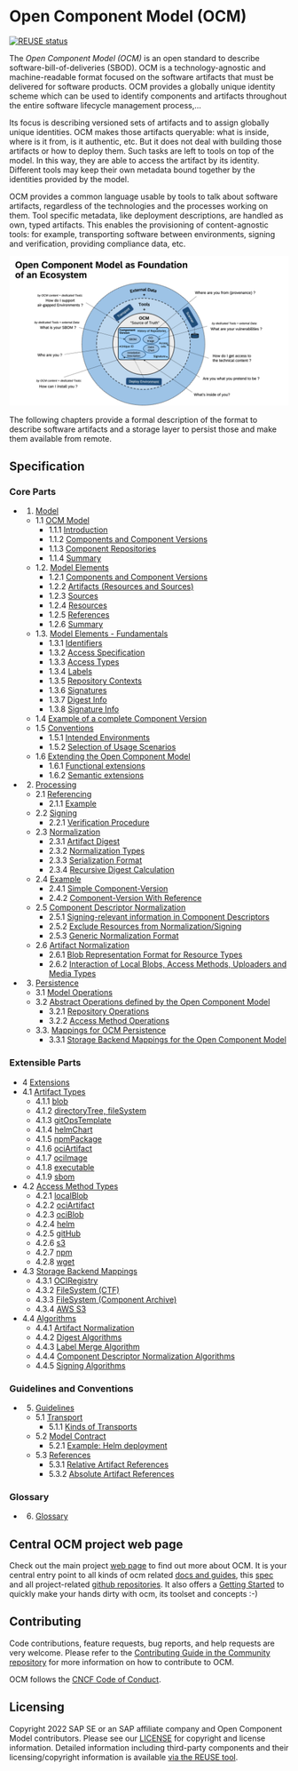 # Open Component Model (OCM)

[![REUSE status](https://api.reuse.software/badge/github.com/open-component-model/ocm-spec)](https://api.reuse.software/info/github.com/open-component-model/ocm-spec)

The _Open Component Model (OCM)_ is an open standard to describe software-bill-of-deliveries (SBOD). OCM is a technology-agnostic and machine-readable format focused on the software artifacts that must be delivered for software products. OCM provides a globally unique identity scheme which can be used to identify components and artifacts throughout the entire software lifecycle management process,...

Its focus is describing versioned sets of artifacts and to assign globally unique identities. OCM makes those artifacts queryable: what is inside, where is it from, is it authentic, etc. But it does not deal with building those artifacts or how to deploy them. Such tasks are left to tools on top of the model. In this way, they are able to access the artifact by its identity. Different tools may keep their own metadata bound together by the identities provided by the model.

OCM provides a common language usable by tools to talk about software artifacts, regardless of the technologies and the processes working on them. Tool specific metadata, like deployment descriptions, are handled as own, typed artifacts. This enables the provisioning of content-agnostic tools: for example, transporting software between environments, signing and verification, providing compliance data, etc.

![OCM Overview](doc/OCM-Ecosystem.png)

The following chapters provide a formal description of the format to describe software artifacts and a storage layer to persist those and make them available from remote.

## Specification

### Core Parts

* 1. [Model](doc/01-model/README.md)
  * 1.1 [OCM Model](doc/01-model/01-model.md#ocm-model)
    * 1.1.1 [Introduction](doc/01-model/01-model.md#introduction)
    * 1.1.2 [Components and Component Versions](doc/01-model/01-model.md#components-and-component-versions)
    * 1.1.3 [Component Repositories](doc/01-model/01-model.md#component-repositories)
    * 1.1.4 [Summary](doc/01-model/01-model.md#summary)
  * 1.2. [Model Elements](doc/01-model/02-elements-toplevel.md#model-elements)
    * 1.2.1 [Components and Component Versions](doc/01-model/02-elements-toplevel.md#components-and-component-versions)
    * 1.2.2 [Artifacts (Resources and Sources)](doc/01-model/02-elements-toplevel.md#artifacts-resources-and-sources)
    * 1.2.3 [Sources](doc/01-model/02-elements-toplevel.md#sources)
    * 1.2.4 [Resources](doc/01-model/02-elements-toplevel.md#resources)
    * 1.2.5 [References](doc/01-model/02-elements-toplevel.md#references)
    * 1.2.6 [Summary](doc/01-model/02-elements-toplevel.md#summary)
  * 1.3. [Model Elements - Fundamentals](doc/01-model/03-elements-sub.md)
    * 1.3.1 [Identifiers](doc/01-model/03-elements-sub.md#identifiers)
    * 1.3.2 [Access Specification](doc/01-model/03-elements-sub.md#access-specification)
    * 1.3.3 [Access Types](doc/01-model/03-elements-sub.md#access-types)
    * 1.3.4 [Labels](doc/01-model/03-elements-sub.md#labels)
    * 1.3.5 [Repository Contexts](doc/01-model/03-elements-sub.md#repository-contexts)
    * 1.3.6 [Signatures](doc/01-model/03-elements-sub.md#signatures)
    * 1.3.7 [Digest Info](doc/01-model/03-elements-sub.md#digest-info)
    * 1.3.8 [Signature Info](doc/01-model/03-elements-sub.md#signature-info)
  * 1.4 [Example of a complete Component Version](doc/01-model/04-example.md#example-of-a-complete-component-version)
  * 1.5 [Conventions](doc/01-model/06-conventions.md#conventions)
    * 1.5.1 [Intended Environments](doc/01-model/06-conventions.md#intended-environments)
    * 1.5.2 [Selection of Usage Scenarios](doc/01-model/06-conventions.md#selection-of-usage-scenarios)
  * 1.6 [Extending the Open Component Model](doc/01-model/07-extensions.md#extending-the-open-component-model)
    * 1.6.1 [Functional extensions](doc/01-model/07-extensions.md#functional-extensions)
    * 1.6.2 [Semantic extensions](doc/01-model/07-extensions.md#semantic-extensions)
* 2. [Processing](doc/02-processing/README.md)
  * 2.1 [Referencing](doc/02-processing/01-references.md#referencing)
    * 2.1.1 [Example](doc/02-processing/01-references.md#example)
  * 2.2 [Signing](doc/02-processing/02-signing.md#signing)
    * 2.2.1 [Verification Procedure](doc/02-processing/02-signing.md#verification-procedure)
  * 2.3 [Normalization](doc/02-processing/03-signing-process.md#signing-process-and-normalization)
    * 2.3.1 [Artifact Digest](doc/02-processing/03-signing-process.md#determing-the-artifact-digests)
    * 2.3.2 [Normalization Types](doc/02-processing/03-signing-process.md#normalization-types)
    * 2.3.3 [Serialization Format](doc/02-processing/03-signing-process.md#serialization-format)
    * 2.3.4 [Recursive Digest Calculation](doc/02-processing/03-signing-process.md#recursive-digest-calculation)
  * 2.4 [Example](doc/02-processing/04-signing-examples.md#examples-for-signing-of-component-version)
    * 2.4.1 [Simple Component-Version](doc/02-processing/04-signing-examples.md#simple-component-version)
    * 2.4.2 [Component-Version With Reference](doc/02-processing/04-signing-examples.md#component-version-with-reference)
  * 2.5 [Component Descriptor Normalization](doc/02-processing/04-signing-examples.md#component-descriptor-normalization)
    * 2.5.1 [Signing-relevant information in Component Descriptors](doc/02-processing/04-signing-examples.md#relevant-information-in-component-descriptors)
    * 2.5.2 [Exclude Resources from Normalization/Signing](doc/02-processing/05-component-descriptor-normalization.md#exclude-resources-from-normalizationsigning)
    * 2.5.3 [Generic Normalization Format](doc/02-processing/05-component-descriptor-normalization.md#generic-normalization-format)
  * 2.6 [Artifact Normalization](doc/02-processing/06-artifact-normalization.md#artifact-normalization)
    * 2.6.1 [Blob Representation Format for Resource Types](doc/02-processing/06-artifact-normalization.md#blob-representation-format-for-resource-types)
    * 2.6.2 [Interaction of Local Blobs, Access Methods, Uploaders and Media Types](doc/02-processing/06-artifact-normalization.md#interaction-of-local-blobs-access-methods-uploaders-and-media-types)
* 3. [Persistence](doc/03-persistence/README.md)
  * 3.1 [Model Operations](doc/03-persistence/01-operations.md#model-operations)
  * 3.2 [Abstract Operations defined by the Open Component Model](doc/03-persistence/01-operations.md#abstract-operations-defined-by-the-open-component-model)
    * 3.2.1 [Repository Operations](doc/03-persistence/01-operations.md#repository-operations)
    * 3.2.2 [Access Method Operations](doc/03-persistence/01-operations.md#access-method-operations)
  * 3.3. [Mappings for OCM Persistence](doc/03-persistence/02-mappings.md#mappings-for-ocm-persistence)
    * 3.3.1 [Storage Backend Mappings for the Open Component Model](doc/03-persistence/02-mappings.md#storage-backend-mappings-for-the-open-component-model)

### Extensible Parts

* 4 [Extensions](doc/04-extensions/README.md)
* 4.1 [Artifact Types](doc/04-extensions/01-artifact-types/README.md)
  * 4.1.1 [blob](doc/04-extensions/01-artifact-types/blob.md)
  * 4.1.2 [directoryTree, fileSystem](doc/04-extensions/01-artifact-types/file-system.md)
  * 4.1.3 [gitOpsTemplate](doc/04-extensions/01-artifact-types/gitops.md)
  * 4.1.4 [helmChart](doc/04-extensions/01-artifact-types/helmchart.md)
  * 4.1.5 [npmPackage](doc/04-extensions/01-artifact-types/npm.md)
  * 4.1.6 [ociArtifact](doc/04-extensions/01-artifact-types/oci-artifact.md)
  * 4.1.7 [ociImage](doc/04-extensions/01-artifact-types/oci-image.md)
  * 4.1.8 [executable](doc/04-extensions/01-artifact-types/executable.md)
  * 4.1.9 [sbom](doc/04-extensions/01-artifact-types/sbom.md)
* 4.2 [Access Method Types](doc/04-extensions/02-access-types/README.md)
  * 4.2.1 [localBlob](doc/04-extensions/02-access-types/localblob.md)
  * 4.2.2 [ociArtifact](doc/04-extensions/02-access-types/ociartifact.md)
  * 4.2.3 [ociBlob](doc/04-extensions/02-access-types/ociblob.md)
  * 4.2.4 [helm](doc/04-extensions/02-access-types/helm.md)
  * 4.2.5 [gitHub](doc/04-extensions/02-access-types/github.md)
  * 4.2.6 [s3](doc/04-extensions/02-access-types/s3.md)
  * 4.2.7 [npm](doc/04-extensions/02-access-types/npm.md)
  * 4.2.8 [wget](doc/04-extensions/02-access-types/wget.md)
* 4.3 [Storage Backend Mappings](doc/04-extensions/03-storage-backends/README.md)
  * 4.3.1 [OCIRegistry](doc/04-extensions/03-storage-backends/oci.md)
  * 4.3.2 [FileSystem (CTF)](doc/04-extensions/03-storage-backends/ctf.md)
  * 4.3.3 [FileSystem (Component Archive)](doc/04-extensions/03-storage-backends/component-archive.md)
  * 4.3.4 [AWS S3](doc/04-extensions/03-storage-backends/s3.md)
* 4.4 [Algorithms](doc/04-extensions/04-algorithms/README.md)
  * 4.4.1 [Artifact Normalization](doc/04-extensions/04-algorithms/artifact-normalization-types.md)
  * 4.4.2 [Digest Algorithms](doc/04-extensions/04-algorithms/label-merge-algorithms.md)
  * 4.4.3 [Label Merge Algorithm](doc/04-extensions/04-algorithms/digest-algorithms.md)
  * 4.4.4 [Component Descriptor Normalization Algorithms](doc/04-extensions/04-algorithms/component-descriptor-normalization-algorithms.md)
  * 4.4.5 [Signing Algorithms](doc/04-extensions/04-algorithms/signing-algorithms.md)

### Guidelines and Conventions

* 5. [Guidelines](doc/05-guidelines/README.md)
  * 5.1 [Transport](doc/05-guidelines/01-transport.md#transport)
    * 5.1.1 [Kinds of Transports](doc/05-guidelines/01-transport.md#kinds-of-transports)
  * 5.2 [Model Contract](doc/05-guidelines/02-contract.md#model-contract)
    * 5.2.1 [Example: Helm deployment](doc/05-guidelines/02-contract.md#example-helm-deployment)
  * 5.3 [References](doc/05-guidelines/03-references.md#references)
    * 5.3.1 [Relative Artifact References](doc/05-guidelines/03-references.md#relative-artifact-references)
    * 5.3.2 [Absolute Artifact References](doc/05-guidelines/03-references.md#absolute-artifact-references)

### Glossary

* 6. [Glossary](doc/glossary.md)

## Central OCM project web page

Check out the main project [web page](https://ocm.software) to find out more about OCM. It is your central entry point to all kinds of ocm related [docs and guides](https://ocm.software/docs/getting-started/first-steps-with-ocm/), this [spec](https://ocm.software/docs/overview/specification/) and all project-related [github repositories](https://github.com/open-component-model). It also offers a [Getting Started](https://ocm.software/docs/getting-started/first-steps-with-ocm/) to quickly make your hands dirty with ocm, its toolset and concepts :-)

## Contributing

Code contributions, feature requests, bug reports, and help requests are very welcome. Please refer to the [Contributing Guide in the Community repository](https://github.com/open-component-model/community/blob/main/CONTRIBUTING.md) for more information on how to contribute to OCM.

OCM follows the [CNCF Code of Conduct](https://github.com/cncf/foundation/blob/main/code-of-conduct.md).

## Licensing

Copyright 2022 SAP SE or an SAP affiliate company and Open Component Model contributors.
Please see our [LICENSE](LICENSE) for copyright and license information.
Detailed information including third-party components and their licensing/copyright information is available [via the REUSE tool](https://api.reuse.software/info/github.com/open-component-model/ocm-spec).
